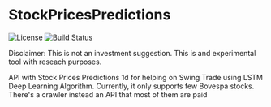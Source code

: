 
# StockPricesPredictions

[![License](https://img.shields.io/github/license/douglasdrf/StockPricesPredictions?style=plastic)](https://github.com/DouglasDRF/StockPricesPredictions/blob/master/LICENSE)
[![Build Status](https://img.shields.io/travis/DouglasDRF/StockPricesPredictions?style=plastic)](https://www.travis-ci.com/DouglasDRF/StockPricesPredictions)



Disclaimer: This is not an investment suggestion. This is and experimental tool with reseach purposes.

API with Stock Prices Predictions 1d for helping on Swing Trade using LSTM Deep Learning Algorithm.
Currently, it only supports few Bovespa stocks. There's a crawler instead an API that most of them are paid

